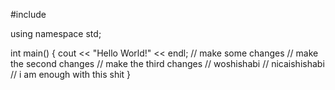 #include <iostream>

using namespace std;

int main()
{
  cout << "Hello World!" << endl;
  // make some changes
  // make the second changes
  // make the third changes
  // woshishabi
  // nicaishishabi
  // i am enough with this shit
}
